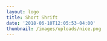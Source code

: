 ```yaml
---
layout: logo
title: Short Shrift
date: '2018-06-10T12:05:53-04:00'
thumbnail: /images/uploads/nice.png
---
```


